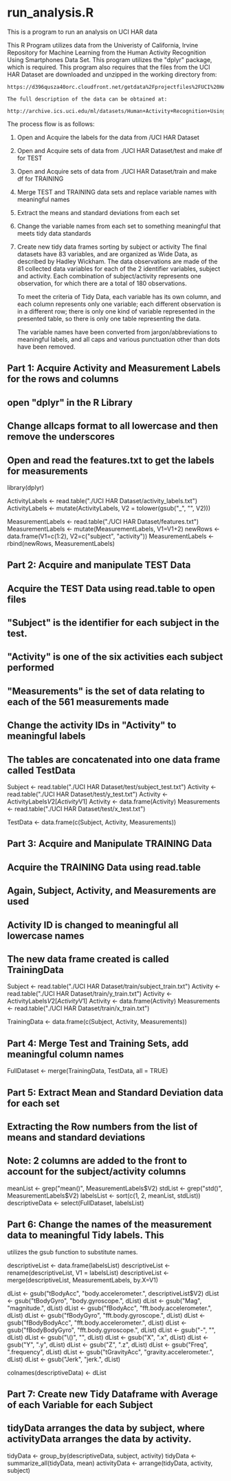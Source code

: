 # run_analysis.R
This is a program to run an analysis on UCI HAR data

This R Program utilizes data from the Univeristy of California, Irvine Repository 
for Machine Learning from the Human Activity Recognition Using Smartphones Data Set.
	This program utilizes the "dplyr" package, which is required. 
	This program also requires that the files from the UCI HAR Dataset are downloaded and unzipped in the working directory from: 
	
	https://d396qusza40orc.cloudfront.net/getdata%2Fprojectfiles%2FUCI%20HAR%20Dataset.zip
	
	The full description of the data can be obtained at: 
	
	http://archive.ics.uci.edu/ml/datasets/Human+Activity+Recognition+Using+Smartphones

The process flow is as follows: 
1. Open and Acquire the labels for the data from /UCI HAR Dataset
2. Open and Acquire sets of data from ./UCI HAR Dataset/test and make df for TEST
3. Open and Acquire sets of data from ./UCI HAR Dataset/train and make df for TRAINING
4. Merge TEST and TRAINING data sets and replace variable names with meaningful names
5. Extract the means and standard deviations from each set
6. Change the variable names from each set to something meaningful that meets tidy data standards
7. Create new tidy data frames sorting by subject or activity
	The final datasets have 83 variables, and are organized as Wide Data, as described by Hadley Wickham. 
	The data observations are made of the 81 collected data variables for each of the 2 identifier variables, 
	subject and activity. Each combination of subject/activity represents one observation, for which there are 
	a total of 180 observations. 
	
	To meet the criteria of Tidy Data, each variable has its own column, and each column represents only one variable; 
	each different observation is in a different row; there is only one kind of variable represented in the presented table, 
	so there is only one table representing the data. 
	
	The variable names have been converted from jargon/abbreviations to meaningful labels, and all caps and various punctuation
	other than dots have been removed. 





## Part 1: Acquire Activity and Measurement Labels for the rows and columns
## open "dplyr" in the R Library
## Change allcaps format to all lowercase and then remove the underscores
## Open and read the features.txt to get the labels for measurements

library(dplyr)

ActivityLabels <- read.table("./UCI HAR Dataset/activity_labels.txt")
ActivityLabels <- mutate(ActivityLabels, V2 = tolower(gsub("_", "", V2)))

MeasurementLabels <- read.table("./UCI HAR Dataset/features.txt")
MeasurementLabels <- mutate(MeasurementLabels, V1=V1+2)
newRows <- data.frame(V1=c(1:2), V2=c("subject", "activity"))
MeasurementLabels <- rbind(newRows, MeasurementLabels)


## Part 2: Acquire and manipulate TEST Data 
## Acquire the TEST Data using read.table to open files
## "Subject" is the identifier for each subject in the test.
## "Activity" is one of the six activities each subject performed
## "Measurements" is the set of data relating to each of the 561 measurements made
## Change the activity IDs in "Activity" to meaningful labels
## The tables are concatenated into one data frame called TestData

Subject <- read.table("./UCI HAR Dataset/test/subject_test.txt")
Activity <- read.table("./UCI HAR Dataset/test/y_test.txt") 
Activity <- ActivityLabels$V2[Activity$V1]
Activity <- data.frame(Activity)
Measurements <- read.table("./UCI HAR Dataset/test/x_test.txt")

TestData <- data.frame(c(Subject, Activity, Measurements))


## Part 3: Acquire and Manipulate TRAINING Data
## Acquire the TRAINING Data using read.table 
## Again, Subject, Activity, and Measurements are used
## Activity ID is changed to meaningful all lowercase names
## The new data frame created is called TrainingData

Subject <- read.table("./UCI HAR Dataset/train/subject_train.txt")
Activity <- read.table("./UCI HAR Dataset/train/y_train.txt")
Activity <- ActivityLabels$V2[Activity$V1]
Activity <- data.frame(Activity)
Measurements <- read.table("./UCI HAR Dataset/train/x_train.txt")

TrainingData <- data.frame(c(Subject, Activity, Measurements))


## Part 4: Merge Test and Training Sets, add meaningful column names

FullDataset <- merge(TrainingData, TestData, all = TRUE)


## Part 5: Extract Mean and Standard Deviation data for each set
## Extracting the Row numbers from the list of means and standard deviations
## Note: 2 columns are added to the front to account for the subject/activity columns

meanList <- grep("mean()", MeasurementLabels$V2)
stdList <- grep("std()", MeasurementLabels$V2)
labelsList <- sort(c(1, 2, meanList, stdList))
descriptiveData <- select(FullDataset, labelsList)



## Part 6: Change the names of the measurement data to meaningful Tidy labels. This 
utilizes the gsub function to substitute names. 

descriptiveList <- data.frame(labelsList)
descriptiveList <- rename(descriptiveList, V1 = labelsList)
descriptiveList <- merge(descriptiveList, MeasurementLabels, by.X=V1)

dList <- gsub("tBodyAcc", "body.accelerometer.", descriptiveList$V2)
dList <- gsub("tBodyGyro", "body.gyroscope.", dList)
dList <- gsub("Mag", "magnitude.", dList)
dList <- gsub("fBodyAcc", "fft.body.accelerometer.", dList)
dList <- gsub("fBodyGyro", "fft.body.gyroscope.", dList)
dList <- gsub("fBodyBodyAcc", "fft.body.accelerometer.", dList)
dList <- gsub("fBodyBodyGyro", "fft.body.gyroscope.", dList)
dList <- gsub("-", "", dList)
dList <- gsub("\\()", "", dList)
dList <- gsub("X", ".x", dList)
dList <- gsub("Y", ".y", dList)
dList <- gsub("Z", ".z", dList)
dList <- gsub("Freq", ".frequency", dList)
dList <- gsub("tGravityAcc", "gravity.accelerometer.", dList)
dList <- gsub("Jerk", "jerk.", dList)

colnames(descriptiveData) <- dList


## Part 7: Create new Tidy Dataframe with Average of each Variable for each Subject
## tidyData arranges the data by subject, where activityData arranges the data by activity. 

tidyData <- group_by(descriptiveData, subject, activity)
tidyData <- summarize_all(tidyData, mean)
activityData <- arrange(tidyData, activity, subject)
